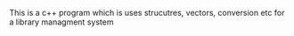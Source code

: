 This is a c++ program which is uses strucutres, vectors, conversion etc for a library managment system
